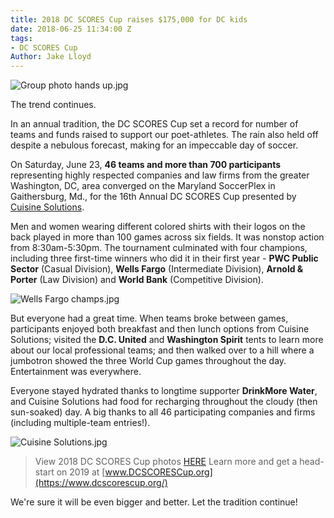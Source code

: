 ```yaml
---
title: 2018 DC SCORES Cup raises $175,000 for DC kids
date: 2018-06-25 11:34:00 Z
tags:
- DC SCORES Cup
Author: Jake Lloyd
---
```


![Group photo hands up.jpg](/uploads/Group%20photo%20hands%20up.jpg)

The trend continues.

In an annual tradition, the DC SCORES Cup set a record for number of teams and funds raised to support our poet-athletes. The rain also held off despite a nebulous forecast, making for an impeccable day of soccer.


On Saturday, June 23, **46 teams and more than 700 participants** representing highly respected companies and law firms from the greater Washington, DC, area converged on the Maryland SoccerPlex in Gaithersburg, Md., for the 16th Annual DC SCORES Cup presented by [Cuisine Solutions](https://www.cuisinesolutions.com/).

Men and women wearing different colored shirts with their logos on the back played in more than 100 games across six fields. It was nonstop action from 8:30am-5:30pm. The tournament culminated with four champions, including three first-time winners who did it in their first year - **PWC Public Sector** (Casual Division), **Wells Fargo** (Intermediate Division), **Arnold & Porter** (Law Division) and **World Bank** (Competitive Division).

![Wells Fargo champs.jpg](/uploads/Wells%20Fargo%20champs.jpg)

But everyone had a great time. When teams broke between games, participants enjoyed both breakfast and then lunch options from Cuisine Solutions; visited the **D.C. United** and **Washington Spirit** tents to learn more about our local professional teams; and then walked over to a hill where a jumbotron showed the three World Cup games throughout the day. Entertainment was everywhere.

Everyone stayed hydrated thanks to longtime supporter **DrinkMore Water**, and Cuisine Solutions had food for recharging throughout the cloudy (then sun-soaked) day. A big thanks to all 46 participating companies and firms (including multiple-team entries!).

![Cuisine Solutions.jpg](/uploads/Cuisine%20Solutions.jpg)

> View 2018 DC SCORES Cup photos [HERE](http://bit.ly/SCORESCup18Photos)
> Learn more and get a head-start on 2019 at [www.DCSCORESCup.org](https://www.dcscorescup.org/)

We're sure it will be even bigger and better. Let the tradition continue!